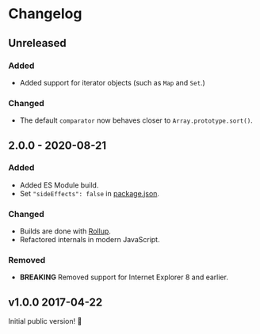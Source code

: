 # Changelog

## Unreleased

### Added

- Added support for iterator objects (such as `Map` and `Set`.)

### Changed

- The default `comparator` now behaves closer to `Array.prototype.sort()`.

## 2.0.0 - 2020-08-21

### Added

- Added ES Module build.
- Set `"sideEffects": false` in [package.json](./package.json).

### Changed

- Builds are done with [Rollup](http://rollupjs.org).
- Refactored internals in modern JavaScript.

### Removed

- **BREAKING** Removed support for Internet Explorer 8 and earlier.

## v1.0.0 2017-04-22

Initial public version! :tada:
